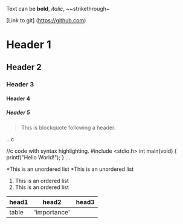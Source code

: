 Text can be **bold**, _italic_, ~~strikethrough~

[Link to git] (https://github.com)

# Header 1
## Header 2
### Header 3
#### Header 4
##### Header 5

> This is blockquote following a header.

...c

//c code with syntax highlighting.
#include <stdio.h>
int main(void) {
    printf("Hello World!");
}
...

*This is an unordered list
        *This is an unordered list

 
1. This is an ordered list
2. This is an ordered list

|head1  |head2       |head3  |
|:------|------------|-------|
|table  |'importance'|       |

